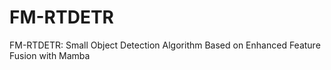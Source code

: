 # FM-RTDETR
FM-RTDETR: Small Object Detection Algorithm Based on Enhanced Feature Fusion with Mamba
